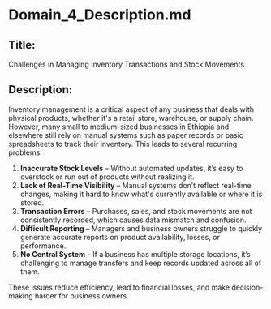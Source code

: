 # Domain_4_Description.md

## Title:
Challenges in Managing Inventory Transactions and Stock Movements

## Description:
Inventory management is a critical aspect of any business that deals with physical products, whether it's a retail store, warehouse, or supply chain. However, many small to medium-sized businesses in Ethiopia and elsewhere still rely on manual systems such as paper records or basic spreadsheets to track their inventory. This leads to several recurring problems:

1. **Inaccurate Stock Levels** – Without automated updates, it’s easy to overstock or run out of products without realizing it.  
2. **Lack of Real-Time Visibility** – Manual systems don’t reflect real-time changes, making it hard to know what's currently available or where it is stored.  
3. **Transaction Errors** – Purchases, sales, and stock movements are not consistently recorded, which causes data mismatch and confusion.  
4. **Difficult Reporting** – Managers and business owners struggle to quickly generate accurate reports on product availability, losses, or performance.  
5. **No Central System** – If a business has multiple storage locations, it’s challenging to manage transfers and keep records updated across all of them.  

These issues reduce efficiency, lead to financial losses, and make decision-making harder for business owners.
